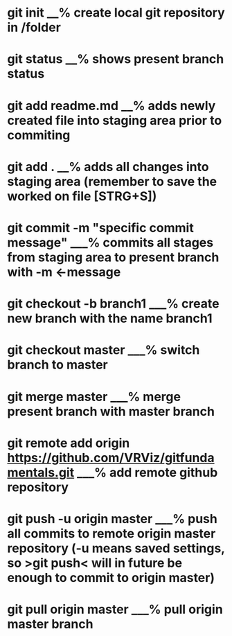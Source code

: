 # git init   __% create local git repository in /folder
# git status __% shows present branch status
# git add readme.md  __% adds newly created file into staging area prior to commiting
# git add .   __% adds all changes into staging area  (remember to save the worked on file [STRG+S])
# git commit -m "specific commit message"   ___% commits all stages from staging area to present branch with -m <-message
# git checkout -b branch1   ___% create new branch with the name branch1
# git checkout master   ___% switch branch to master
# git merge master   ___% merge present branch with master branch
# git remote add origin https://github.com/VRViz/gitfundamentals.git   ___% add remote github repository
# git push -u origin master   ___% push all commits to remote origin master repository  (-u means saved settings, so >git push< will in future be enough to commit to origin master)
# git pull origin master   ___% pull origin master branch